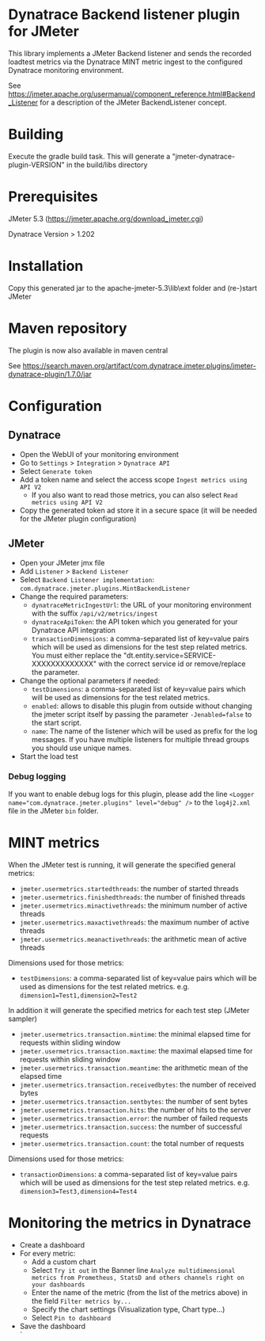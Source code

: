 # Dynatrace Backend listener plugin for JMeter
This library implements a JMeter Backend listener and sends the recorded loadtest metrics via the Dynatrace MINT metric ingest to the configured Dynatrace monitoring environment.

See https://jmeter.apache.org/usermanual/component_reference.html#Backend_Listener for a description of the JMeter BackendListener concept.  

# Building
Execute the gradle build task. This will generate a "jmeter-dynatrace-plugin-VERSION" in the build/libs directory

# Prerequisites
JMeter 5.3 (https://jmeter.apache.org/download_jmeter.cgi)

Dynatrace Version > 1.202

# Installation
Copy this generated jar to the apache-jmeter-5.3\lib\ext folder and (re-)start JMeter

# Maven repository
The plugin is now also available in maven central

See https://search.maven.org/artifact/com.dynatrace.jmeter.plugins/jmeter-dynatrace-plugin/1.7.0/jar

# Configuration
## Dynatrace
* Open the WebUI of your monitoring environment
* Go to `Settings` > `Integration` > `Dynatrace API`
* Select  `Generate token`
* Add a token name and select the access scope `Ingest metrics using API V2`
    * If you also want to read those metrics, you can also select  `Read metrics using API V2`
* Copy the generated token ad store it in a secure space (it will be needed for the JMeter plugin configuration)    
## JMeter
* Open your JMeter jmx file
* Add `Listener` > `Backend Listener`
* Select `Backend Listener implementation`: `com.dynatrace.jmeter.plugins.MintBackendListener`
* Change the required parameters:
  * `dynatraceMetricIngestUrl`: the URL of your monitoring environment with the suffix `/api/v2/metrics/ingest`
  * `dynatraceApiToken`: the API token which you generated for your Dynatrace API integration
  * `transactionDimensions`: a comma-separated list of key=value pairs which will be used as dimensions for the test step related
    metrics. You must either replace the "dt.entity.service=SERVICE-XXXXXXXXXXXXX" with the correct service id or remove/replace the
    parameter.
* Change the optional parameters if needed:
  * `testDimensions`: a comma-separated list of key=value pairs which will be used as dimensions for the test related metrics.
  * `enabled`: allows to disable this plugin from outside without changing the jmeter script itself by passing the
    parameter `-Jenabled=false` to the start script.
  * `name`: The name of the listener which will be used as prefix for the log messages. If you have multiple listeners for multiple
    thread groups you should use unique names.
* Start the load test

### Debug logging

If you want to enable debug logs for this plugin, please add the line `<Logger name="com.dynatrace.jmeter.plugins" level="debug" />`
to the `log4j2.xml` file in the JMeter `bin` folder.

# MINT metrics

When the JMeter test is running, it will generate the specified general metrics:

* `jmeter.usermetrics.startedthreads`: the number of started threads
* `jmeter.usermetrics.finishedthreads`: the number of finished threads
* `jmeter.usermetrics.minactivethreads`: the minimum number of active threads
* `jmeter.usermetrics.maxactivethreads`: the maximum number of active threads
* `jmeter.usermetrics.meanactivethreads`: the arithmetic mean of active threads

Dimensions used for those metrics:
* `testDimensions`: a comma-separated list of key=value pairs which will be used as dimensions for the test related metrics. e.g. `dimension1=Test1,dimension2=Test2`

In  addition it will generate the specified metrics for each test step (JMeter sampler)
* `jmeter.usermetrics.transaction.mintime`: the minimal elapsed time for requests within sliding window
* `jmeter.usermetrics.transaction.maxtime`:  the maximal elapsed time for requests within sliding window
* `jmeter.usermetrics.transaction.meantime`: the arithmetic mean of the elapsed time
* `jmeter.usermetrics.transaction.receivedbytes`: the number of received bytes
* `jmeter.usermetrics.transaction.sentbytes`: the number of sent bytes
* `jmeter.usermetrics.transaction.hits`: the number of hits to the server
* `jmeter.usermetrics.transaction.error`: the number of failed requests
* `jmeter.usermetrics.transaction.success`: the number of successful requests
* `jmeter.usermetrics.transaction.count`: the total number of requests


Dimensions used for those metrics:
* `transactionDimensions`: a comma-separated list of key=value pairs which will be used as dimensions for the test step related metrics. e.g. `dimension3=Test3,dimension4=Test4`

# Monitoring the metrics in Dynatrace

* Create a dashboard
* For every metric:
    * Add a custom chart
    * Select `Try it out` in the Banner line `Analyze multidimensional metrics from Prometheus, StatsD and others channels right on your dashboards`
    * Enter the name of the metric (from the list of the metrics above) in the field `Filter metrics by...`
    * Specify the chart settings (Visualization type, Chart type...)
    * Select `Pin to dashboard`
* Save the dashboard    
`